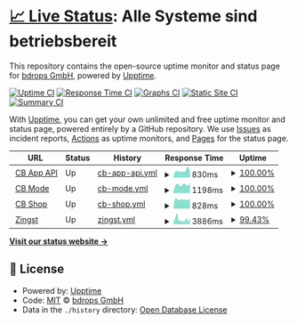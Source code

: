 # [📈 Live Status](https://bdrops-GmbH.github.io/upptime): <!--live status--> **Alle Systeme sind betriebsbereit**

This repository contains the open-source uptime monitor and status page for [bdrops GmbH](https://bdrops.de), powered by [Upptime](https://github.com/upptime/upptime).

[![Uptime CI](https://github.com/koj-co/upptime/workflows/Uptime%20CI/badge.svg)](https://github.com/koj-co/upptime/actions?query=workflow%3A%22Uptime+CI%22)
[![Response Time CI](https://github.com/koj-co/upptime/workflows/Response%20Time%20CI/badge.svg)](https://github.com/koj-co/upptime/actions?query=workflow%3A%22Response+Time+CI%22)
[![Graphs CI](https://github.com/koj-co/upptime/workflows/Graphs%20CI/badge.svg)](https://github.com/koj-co/upptime/actions?query=workflow%3A%22Graphs+CI%22)
[![Static Site CI](https://github.com/koj-co/upptime/workflows/Static%20Site%20CI/badge.svg)](https://github.com/koj-co/upptime/actions?query=workflow%3A%22Static+Site+CI%22)
[![Summary CI](https://github.com/koj-co/upptime/workflows/Summary%20CI/badge.svg)](https://github.com/koj-co/upptime/actions?query=workflow%3A%22Summary+CI%22)

With [Upptime](https://upptime.js.org), you can get your own unlimited and free uptime monitor and status page, powered entirely by a GitHub repository. We use [Issues](https://github.com/bdrops-GmbH/upptime/issues) as incident reports, [Actions](https://github.com/bdrops-GmbH/upptime/actions) as uptime monitors, and [Pages](https://bdrops-GmbH.github.io/upptime) for the status page.

<!--start: status pages-->
<!-- This summary is generated by Upptime (https://github.com/upptime/upptime) -->
<!-- Do not edit this manually, your changes will be overwritten -->
<!-- prettier-ignore -->
| URL | Status | History | Response Time | Uptime |
| --- | ------ | ------- | ------------- | ------ |
| <img alt="" src="https://favicons.githubusercontent.com/app.cbmode.de" height="13"> [CB App API](https://app.cbmode.de/app/tiles) | Up | [cb-app-api.yml](https://github.com/bdrops-GmbH/upptime/commits/master/history/cb-app-api.yml) | <details><summary><img alt="Response time graph" src="./graphs/cb-app-api/response-time-week.png" height="20"> 830ms</summary><br><a href="https://upptime.bdrops.space/history/cb-app-api"><img alt="Response time 934" src="https://img.shields.io/endpoint?url=https%3A%2F%2Fraw.githubusercontent.com%2Fbdrops-GmbH%2Fupptime%2Fmaster%2Fapi%2Fcb-app-api%2Fresponse-time.json"></a><br><a href="https://upptime.bdrops.space/history/cb-app-api"><img alt="24-hour response time 758" src="https://img.shields.io/endpoint?url=https%3A%2F%2Fraw.githubusercontent.com%2Fbdrops-GmbH%2Fupptime%2Fmaster%2Fapi%2Fcb-app-api%2Fresponse-time-day.json"></a><br><a href="https://upptime.bdrops.space/history/cb-app-api"><img alt="7-day response time 830" src="https://img.shields.io/endpoint?url=https%3A%2F%2Fraw.githubusercontent.com%2Fbdrops-GmbH%2Fupptime%2Fmaster%2Fapi%2Fcb-app-api%2Fresponse-time-week.json"></a><br><a href="https://upptime.bdrops.space/history/cb-app-api"><img alt="30-day response time 934" src="https://img.shields.io/endpoint?url=https%3A%2F%2Fraw.githubusercontent.com%2Fbdrops-GmbH%2Fupptime%2Fmaster%2Fapi%2Fcb-app-api%2Fresponse-time-month.json"></a><br><a href="https://upptime.bdrops.space/history/cb-app-api"><img alt="1-year response time 934" src="https://img.shields.io/endpoint?url=https%3A%2F%2Fraw.githubusercontent.com%2Fbdrops-GmbH%2Fupptime%2Fmaster%2Fapi%2Fcb-app-api%2Fresponse-time-year.json"></a></details> | <details><summary><a href="https://upptime.bdrops.space/history/cb-app-api">100.00%</a></summary><a href="https://upptime.bdrops.space/history/cb-app-api"><img alt="All-time uptime 99.42%" src="https://img.shields.io/endpoint?url=https%3A%2F%2Fraw.githubusercontent.com%2Fbdrops-GmbH%2Fupptime%2Fmaster%2Fapi%2Fcb-app-api%2Fuptime.json"></a><br><a href="https://upptime.bdrops.space/history/cb-app-api"><img alt="24-hour uptime 100.00%" src="https://img.shields.io/endpoint?url=https%3A%2F%2Fraw.githubusercontent.com%2Fbdrops-GmbH%2Fupptime%2Fmaster%2Fapi%2Fcb-app-api%2Fuptime-day.json"></a><br><a href="https://upptime.bdrops.space/history/cb-app-api"><img alt="7-day uptime 100.00%" src="https://img.shields.io/endpoint?url=https%3A%2F%2Fraw.githubusercontent.com%2Fbdrops-GmbH%2Fupptime%2Fmaster%2Fapi%2Fcb-app-api%2Fuptime-week.json"></a><br><a href="https://upptime.bdrops.space/history/cb-app-api"><img alt="30-day uptime 99.42%" src="https://img.shields.io/endpoint?url=https%3A%2F%2Fraw.githubusercontent.com%2Fbdrops-GmbH%2Fupptime%2Fmaster%2Fapi%2Fcb-app-api%2Fuptime-month.json"></a><br><a href="https://upptime.bdrops.space/history/cb-app-api"><img alt="1-year uptime 99.42%" src="https://img.shields.io/endpoint?url=https%3A%2F%2Fraw.githubusercontent.com%2Fbdrops-GmbH%2Fupptime%2Fmaster%2Fapi%2Fcb-app-api%2Fuptime-year.json"></a></details>
| <img alt="" src="https://favicons.githubusercontent.com/cbmode.de" height="13"> [CB Mode](https://cbmode.de) | Up | [cb-mode.yml](https://github.com/bdrops-GmbH/upptime/commits/master/history/cb-mode.yml) | <details><summary><img alt="Response time graph" src="./graphs/cb-mode/response-time-week.png" height="20"> 1198ms</summary><br><a href="https://upptime.bdrops.space/history/cb-mode"><img alt="Response time 1181" src="https://img.shields.io/endpoint?url=https%3A%2F%2Fraw.githubusercontent.com%2Fbdrops-GmbH%2Fupptime%2Fmaster%2Fapi%2Fcb-mode%2Fresponse-time.json"></a><br><a href="https://upptime.bdrops.space/history/cb-mode"><img alt="24-hour response time 1433" src="https://img.shields.io/endpoint?url=https%3A%2F%2Fraw.githubusercontent.com%2Fbdrops-GmbH%2Fupptime%2Fmaster%2Fapi%2Fcb-mode%2Fresponse-time-day.json"></a><br><a href="https://upptime.bdrops.space/history/cb-mode"><img alt="7-day response time 1198" src="https://img.shields.io/endpoint?url=https%3A%2F%2Fraw.githubusercontent.com%2Fbdrops-GmbH%2Fupptime%2Fmaster%2Fapi%2Fcb-mode%2Fresponse-time-week.json"></a><br><a href="https://upptime.bdrops.space/history/cb-mode"><img alt="30-day response time 1181" src="https://img.shields.io/endpoint?url=https%3A%2F%2Fraw.githubusercontent.com%2Fbdrops-GmbH%2Fupptime%2Fmaster%2Fapi%2Fcb-mode%2Fresponse-time-month.json"></a><br><a href="https://upptime.bdrops.space/history/cb-mode"><img alt="1-year response time 1181" src="https://img.shields.io/endpoint?url=https%3A%2F%2Fraw.githubusercontent.com%2Fbdrops-GmbH%2Fupptime%2Fmaster%2Fapi%2Fcb-mode%2Fresponse-time-year.json"></a></details> | <details><summary><a href="https://upptime.bdrops.space/history/cb-mode">100.00%</a></summary><a href="https://upptime.bdrops.space/history/cb-mode"><img alt="All-time uptime 99.50%" src="https://img.shields.io/endpoint?url=https%3A%2F%2Fraw.githubusercontent.com%2Fbdrops-GmbH%2Fupptime%2Fmaster%2Fapi%2Fcb-mode%2Fuptime.json"></a><br><a href="https://upptime.bdrops.space/history/cb-mode"><img alt="24-hour uptime 100.00%" src="https://img.shields.io/endpoint?url=https%3A%2F%2Fraw.githubusercontent.com%2Fbdrops-GmbH%2Fupptime%2Fmaster%2Fapi%2Fcb-mode%2Fuptime-day.json"></a><br><a href="https://upptime.bdrops.space/history/cb-mode"><img alt="7-day uptime 100.00%" src="https://img.shields.io/endpoint?url=https%3A%2F%2Fraw.githubusercontent.com%2Fbdrops-GmbH%2Fupptime%2Fmaster%2Fapi%2Fcb-mode%2Fuptime-week.json"></a><br><a href="https://upptime.bdrops.space/history/cb-mode"><img alt="30-day uptime 99.50%" src="https://img.shields.io/endpoint?url=https%3A%2F%2Fraw.githubusercontent.com%2Fbdrops-GmbH%2Fupptime%2Fmaster%2Fapi%2Fcb-mode%2Fuptime-month.json"></a><br><a href="https://upptime.bdrops.space/history/cb-mode"><img alt="1-year uptime 99.50%" src="https://img.shields.io/endpoint?url=https%3A%2F%2Fraw.githubusercontent.com%2Fbdrops-GmbH%2Fupptime%2Fmaster%2Fapi%2Fcb-mode%2Fuptime-year.json"></a></details>
| <img alt="" src="https://favicons.githubusercontent.com/shop.cbmode.de" height="13"> [CB Shop](https://shop.cbmode.de) | Up | [cb-shop.yml](https://github.com/bdrops-GmbH/upptime/commits/master/history/cb-shop.yml) | <details><summary><img alt="Response time graph" src="./graphs/cb-shop/response-time-week.png" height="20"> 828ms</summary><br><a href="https://upptime.bdrops.space/history/cb-shop"><img alt="Response time 939" src="https://img.shields.io/endpoint?url=https%3A%2F%2Fraw.githubusercontent.com%2Fbdrops-GmbH%2Fupptime%2Fmaster%2Fapi%2Fcb-shop%2Fresponse-time.json"></a><br><a href="https://upptime.bdrops.space/history/cb-shop"><img alt="24-hour response time 880" src="https://img.shields.io/endpoint?url=https%3A%2F%2Fraw.githubusercontent.com%2Fbdrops-GmbH%2Fupptime%2Fmaster%2Fapi%2Fcb-shop%2Fresponse-time-day.json"></a><br><a href="https://upptime.bdrops.space/history/cb-shop"><img alt="7-day response time 828" src="https://img.shields.io/endpoint?url=https%3A%2F%2Fraw.githubusercontent.com%2Fbdrops-GmbH%2Fupptime%2Fmaster%2Fapi%2Fcb-shop%2Fresponse-time-week.json"></a><br><a href="https://upptime.bdrops.space/history/cb-shop"><img alt="30-day response time 939" src="https://img.shields.io/endpoint?url=https%3A%2F%2Fraw.githubusercontent.com%2Fbdrops-GmbH%2Fupptime%2Fmaster%2Fapi%2Fcb-shop%2Fresponse-time-month.json"></a><br><a href="https://upptime.bdrops.space/history/cb-shop"><img alt="1-year response time 939" src="https://img.shields.io/endpoint?url=https%3A%2F%2Fraw.githubusercontent.com%2Fbdrops-GmbH%2Fupptime%2Fmaster%2Fapi%2Fcb-shop%2Fresponse-time-year.json"></a></details> | <details><summary><a href="https://upptime.bdrops.space/history/cb-shop">100.00%</a></summary><a href="https://upptime.bdrops.space/history/cb-shop"><img alt="All-time uptime 96.26%" src="https://img.shields.io/endpoint?url=https%3A%2F%2Fraw.githubusercontent.com%2Fbdrops-GmbH%2Fupptime%2Fmaster%2Fapi%2Fcb-shop%2Fuptime.json"></a><br><a href="https://upptime.bdrops.space/history/cb-shop"><img alt="24-hour uptime 100.00%" src="https://img.shields.io/endpoint?url=https%3A%2F%2Fraw.githubusercontent.com%2Fbdrops-GmbH%2Fupptime%2Fmaster%2Fapi%2Fcb-shop%2Fuptime-day.json"></a><br><a href="https://upptime.bdrops.space/history/cb-shop"><img alt="7-day uptime 100.00%" src="https://img.shields.io/endpoint?url=https%3A%2F%2Fraw.githubusercontent.com%2Fbdrops-GmbH%2Fupptime%2Fmaster%2Fapi%2Fcb-shop%2Fuptime-week.json"></a><br><a href="https://upptime.bdrops.space/history/cb-shop"><img alt="30-day uptime 96.26%" src="https://img.shields.io/endpoint?url=https%3A%2F%2Fraw.githubusercontent.com%2Fbdrops-GmbH%2Fupptime%2Fmaster%2Fapi%2Fcb-shop%2Fuptime-month.json"></a><br><a href="https://upptime.bdrops.space/history/cb-shop"><img alt="1-year uptime 96.26%" src="https://img.shields.io/endpoint?url=https%3A%2F%2Fraw.githubusercontent.com%2Fbdrops-GmbH%2Fupptime%2Fmaster%2Fapi%2Fcb-shop%2Fuptime-year.json"></a></details>
| <img alt="" src="https://favicons.githubusercontent.com/www.zingst.de" height="13"> [Zingst](https://www.zingst.de) | Up | [zingst.yml](https://github.com/bdrops-GmbH/upptime/commits/master/history/zingst.yml) | <details><summary><img alt="Response time graph" src="./graphs/zingst/response-time-week.png" height="20"> 3886ms</summary><br><a href="https://upptime.bdrops.space/history/zingst"><img alt="Response time 3429" src="https://img.shields.io/endpoint?url=https%3A%2F%2Fraw.githubusercontent.com%2Fbdrops-GmbH%2Fupptime%2Fmaster%2Fapi%2Fzingst%2Fresponse-time.json"></a><br><a href="https://upptime.bdrops.space/history/zingst"><img alt="24-hour response time 5794" src="https://img.shields.io/endpoint?url=https%3A%2F%2Fraw.githubusercontent.com%2Fbdrops-GmbH%2Fupptime%2Fmaster%2Fapi%2Fzingst%2Fresponse-time-day.json"></a><br><a href="https://upptime.bdrops.space/history/zingst"><img alt="7-day response time 3886" src="https://img.shields.io/endpoint?url=https%3A%2F%2Fraw.githubusercontent.com%2Fbdrops-GmbH%2Fupptime%2Fmaster%2Fapi%2Fzingst%2Fresponse-time-week.json"></a><br><a href="https://upptime.bdrops.space/history/zingst"><img alt="30-day response time 3429" src="https://img.shields.io/endpoint?url=https%3A%2F%2Fraw.githubusercontent.com%2Fbdrops-GmbH%2Fupptime%2Fmaster%2Fapi%2Fzingst%2Fresponse-time-month.json"></a><br><a href="https://upptime.bdrops.space/history/zingst"><img alt="1-year response time 3429" src="https://img.shields.io/endpoint?url=https%3A%2F%2Fraw.githubusercontent.com%2Fbdrops-GmbH%2Fupptime%2Fmaster%2Fapi%2Fzingst%2Fresponse-time-year.json"></a></details> | <details><summary><a href="https://upptime.bdrops.space/history/zingst">99.43%</a></summary><a href="https://upptime.bdrops.space/history/zingst"><img alt="All-time uptime 99.27%" src="https://img.shields.io/endpoint?url=https%3A%2F%2Fraw.githubusercontent.com%2Fbdrops-GmbH%2Fupptime%2Fmaster%2Fapi%2Fzingst%2Fuptime.json"></a><br><a href="https://upptime.bdrops.space/history/zingst"><img alt="24-hour uptime 100.00%" src="https://img.shields.io/endpoint?url=https%3A%2F%2Fraw.githubusercontent.com%2Fbdrops-GmbH%2Fupptime%2Fmaster%2Fapi%2Fzingst%2Fuptime-day.json"></a><br><a href="https://upptime.bdrops.space/history/zingst"><img alt="7-day uptime 99.43%" src="https://img.shields.io/endpoint?url=https%3A%2F%2Fraw.githubusercontent.com%2Fbdrops-GmbH%2Fupptime%2Fmaster%2Fapi%2Fzingst%2Fuptime-week.json"></a><br><a href="https://upptime.bdrops.space/history/zingst"><img alt="30-day uptime 99.27%" src="https://img.shields.io/endpoint?url=https%3A%2F%2Fraw.githubusercontent.com%2Fbdrops-GmbH%2Fupptime%2Fmaster%2Fapi%2Fzingst%2Fuptime-month.json"></a><br><a href="https://upptime.bdrops.space/history/zingst"><img alt="1-year uptime 99.27%" src="https://img.shields.io/endpoint?url=https%3A%2F%2Fraw.githubusercontent.com%2Fbdrops-GmbH%2Fupptime%2Fmaster%2Fapi%2Fzingst%2Fuptime-year.json"></a></details>

<!--end: status pages-->

[**Visit our status website →**](https://bdrops-GmbH.github.io/upptime)

## 📄 License

- Powered by: [Upptime](https://github.com/upptime/upptime)
- Code: [MIT](./LICENSE) © [bdrops GmbH](https://bdrops.de)
- Data in the `./history` directory: [Open Database License](https://opendatacommons.org/licenses/odbl/1-0/)
